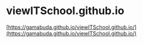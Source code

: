 # viewITSchool.github.io

[https://gamabuda.github.io/viewITSchool.github.io/](https://gamabuda.github.io/viewITSchool.github.io/)
